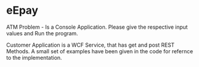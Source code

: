 # eEpay

ATM Problem - Is a Console Application.
Please give the respective input values and Run the program.

Customer Application is a WCF Service, that has get and post REST Methods.
A small set of examples have been given in the code for refernce to the implementation.
